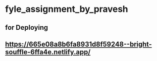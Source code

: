 # fyle_assignment_by_pravesh
for Deploying
--------------------------------------------------------------------
https://665e08a8b6fa8931d8f59248--bright-souffle-6ffa4e.netlify.app/
--------------------------------------------------------------------
